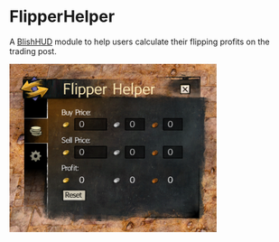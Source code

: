 # FlipperHelper

A [BlishHUD](https://github.com/blish-hud/Blish-HUD) module to help users calculate their flipping profits on the trading post.

![](./NO_PUBLISH/v2.0.0.png)
